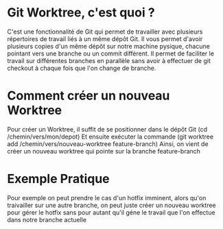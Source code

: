 # Git Worktree, c'est quoi ?
C'est une fonctionnalité de Git qui permet de travailler avec plusieurs répertoires de travail liés à un même dépôt Git. Il vous permet d'avoir plusieurs copies d'un même dépôt sur notre machine pysique, chacune pointant vers une branche ou un commit différent. Il permet de faciliter le travail sur différentes branches en parallèle sans avoir à effectuer de git checkout à chaque fois que l'on change de branche.

# Comment créer un nouveau Worktree
Pour créer un Worktree, il suffit de se positionner dans le dépôt Git (cd /chemin/vers/mon/depot)
Et ensuite exécuter la commande (git worktree add /chemin/vers/nouveau-worktree feature-branch)
Ainsi, on vient de créer un nouveau worktree qui pointe sur la branche feature-branch


# Exemple Pratique
Pour exemple on peut prendre le cas d'un hotfix imminent, alors qu'on traivailler sur une autre branche, on peut juste créer un nouveau worktree pour gérer le hotfix sans pour autant qu'il géne le travail que l'on effectue dans notre branche actuelle